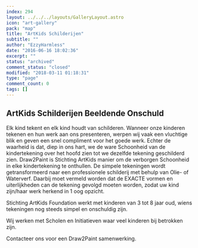 ```yaml
---
index: 294
layout: ../../../layouts/GalleryLayout.astro
icon: "art-gallery"
pack: "map"
title: "ArtKids Schilderijen"
subtitle: ""
author: "EzzyHarmless"
date: "2016-06-16 18:02:36"
excerpt: ""
status: "archived"
comment_status: "closed"
modified: "2018-03-11 01:18:31"
type: "page"
comment_count: 0
tags: []
---
```


## ArtKids Schilderijen <span class="has-text-calm is-size-4">Beeldende Onschuld</span>

Elk kind tekent en elk kind houdt van schilderen. Wanneer onze kinderen tekenen en hun werk aan ons presenteren, werpen wij vaak een vluchtige blik en geven een snel compliment voor het goede werk. Echter de waarheid is dat, diep in ons hart, we de ware Schoonheid van de kindertekening over het hoofd zien tot we dezelfde tekening geschilderd zien. Draw2Paint is Stichting ArtKids manier om de verborgen Schoonheid in elke kindertekening te onthullen. De simpele tekeningen wordt getransformeerd naar een professionele schilderij met behulp van Olie- of Waterverf. Daarbij moet vermeld worden dat de EXACTE vormen en uiterlijkheden can de tekening gevolgd moeten worden, zodat uw kind zijn/haar werk herkend in 1 oog opzicht.

Stichting ArtKids Foundation werkt met kinderen van 3 tot 8 jaar oud, wiens tekeningen nog steeds simpel en onschuldig zijn.

Wij werken met Scholen en Initiatieven waar veel kinderen bij betrokken zijn.

Contacteer ons voor een Draw2Paint samenwerking.